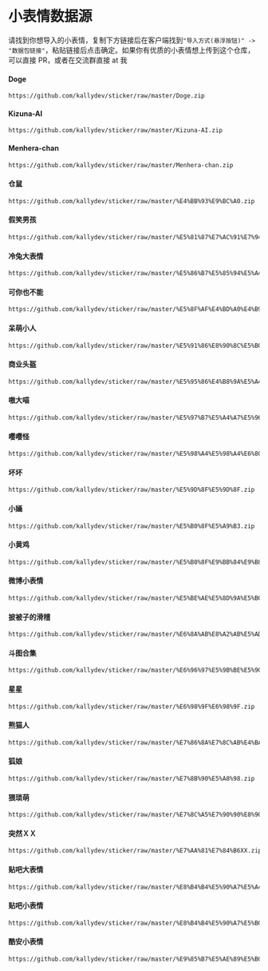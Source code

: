 # 小表情数据源
请找到你想导入的小表情，复制下方链接后在客户端找到`"导入方式(悬浮按钮)" -> "数据包链接"`，粘贴链接后点击确定。如果你有优质的小表情想上传到这个仓库，可以直接 PR，或者在交流群直接 at 我

#### Doge
```
https://github.com/kallydev/sticker/raw/master/Doge.zip
```

#### Kizuna-AI
```
https://github.com/kallydev/sticker/raw/master/Kizuna-AI.zip
```

#### Menhera-chan
```
https://github.com/kallydev/sticker/raw/master/Menhera-chan.zip
```

#### 仓鼠
```
https://github.com/kallydev/sticker/raw/master/%E4%BB%93%E9%BC%A0.zip
```

#### 假笑男孩
```
https://github.com/kallydev/sticker/raw/master/%E5%81%87%E7%AC%91%E7%94%B7%E5%AD%A9.zip
```

#### 冷兔大表情
```
https://github.com/kallydev/sticker/raw/master/%E5%86%B7%E5%85%94%E5%A4%A7%E8%A1%A8%E6%83%85.zip
```

#### 可你也不能
```
https://github.com/kallydev/sticker/raw/master/%E5%8F%AF%E4%BD%A0%E4%B9%9F%E4%B8%8D%E8%83%BD.zip
```

#### 呆萌小人
```
https://github.com/kallydev/sticker/raw/master/%E5%91%86%E8%90%8C%E5%B0%8F%E4%BA%BA.zip
```

#### 商业头盔
```
https://github.com/kallydev/sticker/raw/master/%E5%95%86%E4%B8%9A%E5%A4%B4%E7%9B%94.zip
```

#### 嗷大喵
```
https://github.com/kallydev/sticker/raw/master/%E5%97%B7%E5%A4%A7%E5%96%B5.zip
```

#### 嘤嘤怪
```
https://github.com/kallydev/sticker/raw/master/%E5%98%A4%E5%98%A4%E6%80%AA.zip
```

#### 坏坏
```
https://github.com/kallydev/sticker/raw/master/%E5%9D%8F%E5%9D%8F.zip
```

#### 小婳
```
https://github.com/kallydev/sticker/raw/master/%E5%B0%8F%E5%A9%B3.zip
```

#### 小黄鸡
```
https://github.com/kallydev/sticker/raw/master/%E5%B0%8F%E9%BB%84%E9%B8%A1.zip
```

#### 微博小表情
```
https://github.com/kallydev/sticker/raw/master/%E5%BE%AE%E5%8D%9A%E5%B0%8F%E8%A1%A8%E6%83%85.zip
```

#### 披被子的滑稽
```
https://github.com/kallydev/sticker/raw/master/%E6%8A%AB%E8%A2%AB%E5%AD%90%E7%9A%84%E6%BB%91%E7%A8%BD.zip
```

#### 斗图合集
```
https://github.com/kallydev/sticker/raw/master/%E6%96%97%E5%9B%BE%E5%90%88%E9%9B%86.zip
```

#### 星星
```
https://github.com/kallydev/sticker/raw/master/%E6%98%9F%E6%98%9F.zip
```

#### 熊猫人
```
https://github.com/kallydev/sticker/raw/master/%E7%86%8A%E7%8C%AB%E4%BA%BA.zip
```

#### 狐娘
```
https://github.com/kallydev/sticker/raw/master/%E7%8B%90%E5%A8%98.zip
```

#### 猥琐萌
```
https://github.com/kallydev/sticker/raw/master/%E7%8C%A5%E7%90%90%E8%90%8C.zip
```

#### 突然ＸＸ
```
https://github.com/kallydev/sticker/raw/master/%E7%AA%81%E7%84%B6XX.zip
```

#### 贴吧大表情
```
https://github.com/kallydev/sticker/raw/master/%E8%B4%B4%E5%90%A7%E5%A4%A7%E8%A1%A8%E6%83%85.zip
```

#### 贴吧小表情
```
https://github.com/kallydev/sticker/raw/master/%E8%B4%B4%E5%90%A7%E5%B0%8F%E8%A1%A8%E6%83%85.zip
```

#### 酷安小表情
```
https://github.com/kallydev/sticker/raw/master/%E9%85%B7%E5%AE%89%E5%B0%8F%E8%A1%A8%E6%83%85.zip
```

